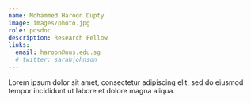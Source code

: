 ```yaml
---
name: Mohammed Haroon Dupty
image: images/photo.jpg
role: posdoc
description: Research Fellow
links:
  email: haroon@nus.edu.sg
  # twitter: sarahjohnson
---
```


Lorem ipsum dolor sit amet, consectetur adipiscing elit, sed do eiusmod tempor incididunt ut labore et dolore magna aliqua.
